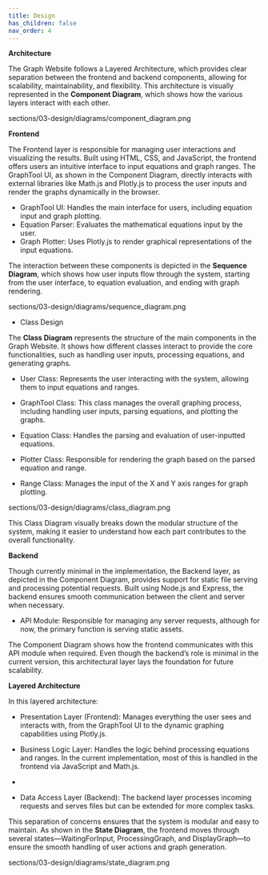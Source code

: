 ```yaml
---
title: Design
has_children: false
nav_order: 4
---
```


**Architecture**

The Graph Website follows a Layered Architecture, which provides clear separation between the frontend and backend components, allowing for scalability, maintainability, and flexibility. This architecture is visually represented in the **Component Diagram**, which shows how the various layers interact with each other.

sections/03-design/diagrams/component_diagram.png

**Frontend**

The Frontend layer is responsible for managing user interactions and visualizing the results. Built using HTML, CSS, and JavaScript, the frontend offers users an intuitive interface to input equations and graph ranges. The GraphTool UI, as shown in the Component Diagram, directly interacts with external libraries like Math.js and Plotly.js to process the user inputs and render the graphs dynamically in the browser.

- GraphTool UI: Handles the main interface for users, including equation input and graph plotting.
- Equation Parser: Evaluates the mathematical equations input by the user.
- Graph Plotter: Uses Plotly.js to render graphical representations of the input equations.
  
The interaction between these components is depicted in the **Sequence Diagram**, which shows how user inputs flow through the system, starting from the user interface, to equation evaluation, and ending with graph rendering.

sections/03-design/diagrams/sequence_diagram.png

- Class Design

The **Class Diagram** represents the structure of the main components in the Graph Website. It shows how different classes interact to provide the core functionalities, such as handling user inputs, processing equations, and generating graphs.

- User Class: Represents the user interacting with the system, allowing them to input equations and ranges.
  
- GraphTool Class: This class manages the overall graphing process, including handling user inputs, parsing equations, and plotting the graphs.
  
- Equation Class: Handles the parsing and evaluation of user-inputted equations.
  
- Plotter Class: Responsible for rendering the graph based on the parsed equation and range.
  
- Range Class: Manages the input of the X and Y axis ranges for graph plotting.

sections/03-design/diagrams/class_diagram.png

This Class Diagram visually breaks down the modular structure of the system, making it easier to understand how each part contributes to the overall functionality.

**Backend**

Though currently minimal in the implementation, the Backend layer, as depicted in the Component Diagram, provides support for static file serving and processing potential requests. Built using Node.js and Express, the backend ensures smooth communication between the client and server when necessary. 

- API Module: Responsible for managing any server requests, although for now, the primary function is serving static assets.
  
The Component Diagram shows how the frontend communicates with this API module when required. Even though the backend’s role is minimal in the current version, this architectural layer lays the foundation for future scalability.

**Layered Architecture**

In this layered architecture:

- Presentation Layer (Frontend): Manages everything the user sees and interacts with, from the GraphTool UI to the dynamic graphing capabilities using Plotly.js.
  
- Business Logic Layer: Handles the logic behind processing equations and ranges. In the current implementation, most of this is handled in the frontend via JavaScript and Math.js.
- 
- Data Access Layer (Backend): The backend layer processes incoming requests and serves files but can be extended for more complex tasks.

This separation of concerns ensures that the system is modular and easy to maintain. As shown in the **State Diagram**, the frontend moves through several states—WaitingForInput, ProcessingGraph, and DisplayGraph—to ensure the smooth handling of user actions and graph generation.

sections/03-design/diagrams/state_diagram.png
